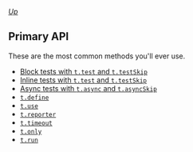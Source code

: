 *[Up](../api.md)*

## Primary API

These are the most common methods you'll ever use.

- [Block tests with `t.test` and `t.testSkip`](./block-test.md)
- [Inline tests with `t.test` and `t.testSkip`](./inline-test.md)
- [Async tests with `t.async` and `t.asyncSkip`](./async-test.md)
- [`t.define`](./define.md)
- [`t.use`](./use.md)
- [`t.reporter`](./reporter.md)
- [`t.timeout`](./timeout.md)
- [`t.only`](./only.md)
- [`t.run`](./run.md)
